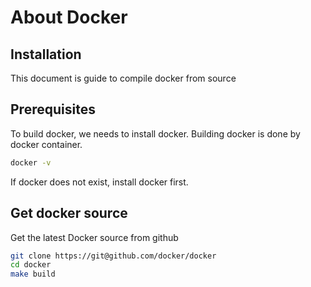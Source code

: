 # About Docker

## Installation

This document is guide to compile docker from source

## Prerequisites

To build docker, we needs to install docker.
Building docker is done by docker container.

~~~bash
docker -v
~~~

If docker does not exist, install docker first.

## Get docker source

Get the latest Docker source from github


~~~bash
git clone https://git@github.com/docker/docker
cd docker
make build
~~~

